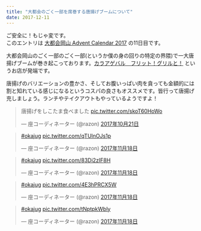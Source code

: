 ```yaml
---
title: "大都会のごく一部を席巻する唐揚げブームについて"
date: 2017-12-11
---
```


ご安全に！もじゃ変です。  
このエントリは [大都会岡山 Advent Calendar 2017](https://adventar.org/calendars/2259) の11日目です。

大都会岡山のごく一部のごく一部(というか僕の身の回りの特定の界隈)で一大唐揚げブームが巻き起こっております。[カラアゲバル　フリット！グリルと！](https://fritgrilt.owst.jp/) というお店が発端です。

唐揚げのバリエーションの豊かさ、そしてお腹いっぱい肉を貪っても金額的には割と知れている感じになるというコスパの良さもオススメです。皆行って唐揚げ充しましょう。ランチやテイクアウトもやっているようですよ！

<blockquote class="twitter-tweet" data-lang="ja"><p lang="ja" dir="ltr">唐揚げをしこたま食べました <a href="https://t.co/skoT60HoWo">pic.twitter.com/skoT60HoWo</a></p>&mdash; 座コーディネーター (@razon) <a href="https://twitter.com/razon/status/921699161191280641?ref_src=twsrc%5Etfw">2017年10月21日</a></blockquote>
<script async src="https://platform.twitter.com/widgets.js" charset="utf-8"></script>

<blockquote class="twitter-tweet" data-lang="ja"><p lang="und" dir="ltr"><a href="https://twitter.com/hashtag/okajug?src=hash&amp;ref_src=twsrc%5Etfw">#okajug</a> <a href="https://t.co/qTUlnOJs1p">pic.twitter.com/qTUlnOJs1p</a></p>&mdash; 座コーディネーター (@razon) <a href="https://twitter.com/razon/status/931813592638267392?ref_src=twsrc%5Etfw">2017年11月18日</a></blockquote>
<script async src="https://platform.twitter.com/widgets.js" charset="utf-8"></script>

<blockquote class="twitter-tweet" data-lang="ja"><p lang="und" dir="ltr"><a href="https://twitter.com/hashtag/okajug?src=hash&amp;ref_src=twsrc%5Etfw">#okajug</a> <a href="https://t.co/83Di2zIF8H">pic.twitter.com/83Di2zIF8H</a></p>&mdash; 座コーディネーター (@razon) <a href="https://twitter.com/razon/status/931814228310106112?ref_src=twsrc%5Etfw">2017年11月18日</a></blockquote>
<script async src="https://platform.twitter.com/widgets.js" charset="utf-8"></script>

<blockquote class="twitter-tweet" data-lang="ja"><p lang="und" dir="ltr"><a href="https://twitter.com/hashtag/okajug?src=hash&amp;ref_src=twsrc%5Etfw">#okajug</a> <a href="https://t.co/4E3hPRCX5W">pic.twitter.com/4E3hPRCX5W</a></p>&mdash; 座コーディネーター (@razon) <a href="https://twitter.com/razon/status/931819146135748608?ref_src=twsrc%5Etfw">2017年11月18日</a></blockquote>
<script async src="https://platform.twitter.com/widgets.js" charset="utf-8"></script>

<blockquote class="twitter-tweet" data-lang="ja"><p lang="und" dir="ltr"><a href="https://twitter.com/hashtag/okajug?src=hash&amp;ref_src=twsrc%5Etfw">#okajug</a> <a href="https://t.co/tNptpkWbly">pic.twitter.com/tNptpkWbly</a></p>&mdash; 座コーディネーター (@razon) <a href="https://twitter.com/razon/status/931822384595664896?ref_src=twsrc%5Etfw">2017年11月18日</a></blockquote>
<script async src="https://platform.twitter.com/widgets.js" charset="utf-8"></script>

